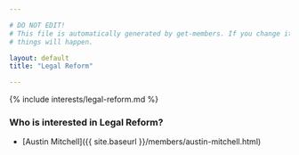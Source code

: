 ```yaml
---

# DO NOT EDIT!
# This file is automatically generated by get-members. If you change it, bad
# things will happen.

layout: default
title: "Legal Reform"

---
```


{% include interests/legal-reform.md %}

### Who is interested in Legal Reform?


* [Austin Mitchell]({{ site.baseurl }}/members/austin-mitchell.html)
